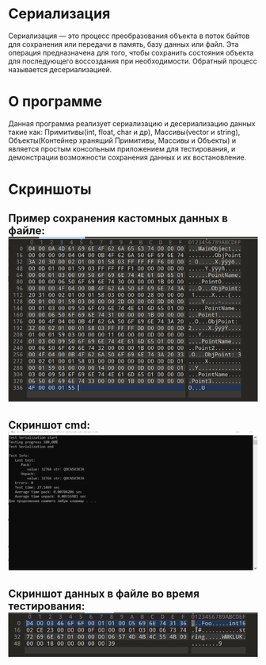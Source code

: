 <h1>Сериализация</h1>

Сериализация — это процесс преобразования объекта в поток байтов для сохранения или передачи в память, базу данных или файл. Эта операция предназначена для того, чтобы сохранить состояния объекта для последующего воссоздания при необходимости. Обратный процесс называется десериализацией.
<h1>О программе</h1>
Данная программа реализует сериализацию и десериализацию данных такие как: Примитивы(int, float, char и др), Массивы(vector и string), Объекты(Контейнер хранящий Примитивы, Массивы и Объекты) и является простым консольным приложением для тестирования, и демонстрации возможности сохранения данных и их востановление.

<h1>Скриншоты</h1>
<h2>
Пример сохранения кастомных данных в файле:
<img src="GitPhoto/CastomObject.PNG">
</h2>
<h2>
Скриншот cmd:
<img src="GitPhoto/TestCmd.PNG">
</h2>
<h2>
Скриншот данных в файле во время тестирования:
<img src="GitPhoto/TestFile.PNG">
</h2>
